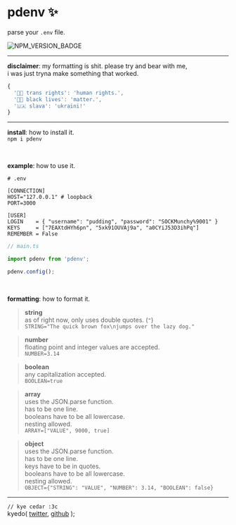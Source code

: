 
# pdenv ✨

parse your `.env` file.  

![NPM_VERSION_BADGE]

-----

**disclaimer**: my formatting is shit. please try and bear with me,  
i was just tryna make something that worked.

```js
{
  '🏳‍⚧ trans rights': 'human rights.',
  '✊🏿 black lives': 'matter.',
  '🇺🇦 slava': 'ukraini!'
}
```

-----

**install**: how to install it.  
`npm i pdenv`

<br>

**example**: how to use it.  
```env
# .env

[CONNECTION]
HOST="127.0.0.1" # loopback
PORT=3000

[USER]
LOGIN    = { "username": "pudding", "password": "SOCKMunchy%9001" }
KEYS     = ["7EAXtdHYh6pn", "5xk91OUVAj9a", "a0CYiJ53D3ihPq"]
REMEMBER = False
```

```typescript
// main.ts

import pdenv from 'pdenv';

pdenv.config();
```

<br>

**formatting**: how to format it.  
> **string**  
> as of right now, only uses double quotes. (`"`)  
> `STRING="The quick brown fox\njumps over the lazy dog."`

> **number**  
> floating point and integer values are accepted.  
> `NUMBER=3.14`

> **boolean**  
> any capitalization accepted.  
> `BOOLEAN=true`

> **array**  
> uses the JSON.parse function.  
> has to be one line.  
> booleans have to be all lowercase.  
> nesting allowed.  
> `ARRAY=["VALUE", 9000, true]`

> **object**  
> uses the JSON.parse function.  
> has to be one line.  
> keys have to be in quotes.  
> booleans have to be all lowercase.  
> nesting allowed.  
> `OBJECT={"STRING": "VALUE", "NUMBER": 3.14, "BOOLEAN": false}`

-----

`// kye cedar :3c`  
kyedo( [twitter](KYE_TWITTER), [github](KYE_GITHUB) );



<!-- LINKS -->
[KYE_TWITTER]: https://twitter.com/kyedoart
[KYE_GITHUB]: https://github.com/kyedodev
[NPM_VERSION_BADGE]: https://img.shields.io/badge/dynamic/json?color=blue&label=version&prefix=v&query=version&url=https%3A%2F%2Fraw.githubusercontent.com%2Fkyedodev%2Fpdenv%2Fmain%2Fpackage.json&style=flat-square&logo=npm
